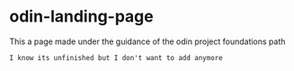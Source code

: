 # odin-landing-page

This a page made under the guidance of the odin project foundations path 

    I know its unfinished but I don't want to add anymore
